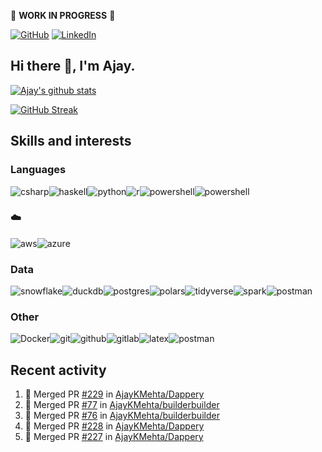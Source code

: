 :construction: **WORK IN PROGRESS** :construction:

<p align="left">
<a href="https://github.com/ajaykmehta"><img src="https://img.shields.io/github/followers/ajaykmehta.svg?label=GitHub&style=social" alt="GitHub"></a>
<a href="https://www.linkedin.com/in/ajay-mehta-b781ba1/"><img src="https://img.shields.io/badge/LinkedIn--_.svg?style=social&logo=linkedin" alt="LinkedIn"></a>
</p>

## Hi there 👋, I'm Ajay.

[![Ajay's github stats](https://github-readme-stats.vercel.app/api?username=AjayKMehta&count_private=true&show_icons=true&theme=synthwave)](https://github.com/anuraghazra/github-readme-stats)
<!--![Top Langs](https://github-readme-stats.vercel.app/api/top-langs/?username=AjayKMehta&count_private=true&show_icons=true&theme=synthwave&hide=TeX&layout=compact)-->

<!--
**AjayKMehta/AjayKMehta** is a ✨ _special_ ✨ repository because its `README.md` (this file) appears on your GitHub profile.

Here are some ideas to get you started:

- 🔭 I'm currently working on ...
- 🌱 I'm currently learning ...
- 👯 I'm looking to collaborate on ...
- 🤔 I'm looking for help with ...
- 💬 Ask me about ...
- 📫 How to reach me: ...
- 😄 Pronouns: ...
- ⚡ Fun fact: ...
-->

[![GitHub Streak](https://github-readme-streak-stats.herokuapp.com/?user=AjayKMehta&theme=dark)](https://git.io/streak-stats)

## Skills and interests

### Languages

<img alt="csharp" src="https://img.shields.io/badge/-C%23-purple?logo=csharp" /><img alt="haskell" src="https://img.shields.io/badge/-Haskell-darkgreen?logo=haskell" /><img alt="python" src="https://img.shields.io/badge/-Python-f9e64f?logo=python" /><img alt="r" src="https://img.shields.io/badge/-R-1857a4?logo=R" /><img alt="powershell" src="https://img.shields.io/badge/-PowerShell-EEEDEA?logo=Powershell" /><img alt="powershell" src="https://img.shields.io/badge/-Julia-E1E1EA?logo=Julia" />

### :cloud:

<img alt="aws" src="https://img.shields.io/badge/-00AA00?logo=Amazon-AWS" /><img alt="azure" src="https://img.shields.io/badge/-0230FE?logo=Microsoft-Azure" />

### Data

<img alt="snowflake" src="https://img.shields.io/badge/-SnowFlake-lightblue?logo=snowflake" /><img alt="duckdb" src="https://img.shields.io/badge/-DuckDB-green?logo=duckdb" /><img alt="postgres" src="https://img.shields.io/badge/-Postgres-FFDDFF?logo=postgresql" /><img alt="polars" src="https://img.shields.io/badge/-Polars-teal?logo=polars" /><img alt="tidyverse" src="https://img.shields.io/badge/-Tidyverse-FFC204?logo=tidyverse" /><img alt="spark" src="https://img.shields.io/badge/-Spark-0000AE?logo=apache-spark" /><img alt="postman" src="https://img.shields.io/badge/-Jupyter-FDED30?logo=jupyter" />


### Other

<img alt="Docker" src="https://img.shields.io/badge/-Docker-lightgreen?logo=docker" /><img alt="git" src="https://img.shields.io/badge/-git-13BEF9?logo=git" /><img alt="github" src="https://img.shields.io/badge/-GitHub-black?logo=github" /><img alt="gitlab" src="https://img.shields.io/badge/-GitLab-204ECF?logo=gitlab" /><img alt="latex" src="https://img.shields.io/badge/-LaTeX-008080?logo=latex" /><img alt="postman" src="https://img.shields.io/badge/-Postman-FDDDD0?logo=postman" />

## Recent activity

<!--START_SECTION:activity-->
1. 🎉 Merged PR [#229](https://github.com/AjayKMehta/Dappery/pull/229) in [AjayKMehta/Dappery](https://github.com/AjayKMehta/Dappery)
2. 🎉 Merged PR [#77](https://github.com/AjayKMehta/builderbuilder/pull/77) in [AjayKMehta/builderbuilder](https://github.com/AjayKMehta/builderbuilder)
3. 🎉 Merged PR [#76](https://github.com/AjayKMehta/builderbuilder/pull/76) in [AjayKMehta/builderbuilder](https://github.com/AjayKMehta/builderbuilder)
4. 🎉 Merged PR [#228](https://github.com/AjayKMehta/Dappery/pull/228) in [AjayKMehta/Dappery](https://github.com/AjayKMehta/Dappery)
5. 🎉 Merged PR [#227](https://github.com/AjayKMehta/Dappery/pull/227) in [AjayKMehta/Dappery](https://github.com/AjayKMehta/Dappery)
<!--END_SECTION:activity-->
